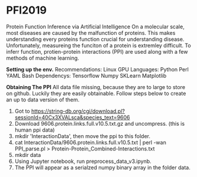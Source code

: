 # PFI2019
Protein Function Inference via Artificial Intelligence
On a molecular scale, most diseases are caused by the malfunction of proteins. This makes understanding every proteins function crucial for understanding disease. Unfortunately, measureing the funciton of a protein is extremley difficult. To inferr function, protien-protein interactions (PPI) are used along with a few methods of machine learning.

<b>Setting up the env.</b>
Recommendations:
  Linux
  GPU
Languages:
  Python
  Perl
  YAML
  Bash
Dependencys:
  Tensorflow
  Numpy
  SKLearn
  Matplotlib

<b>Obtaining The PPI</b>
All data file missing, because they are to large to store on github. Luckily they are easily obtainable. Follow steps below to create an up to data version of them.
  1. Got to https://string-db.org/cgi/download.pl?sessionId=40Cx3XVALsca&species_text=9606
  2. Download 9606.protein.links.full.v10.5.txt.gz and uncompress. (this is human ppi data)
  3. mkdir 'InteractionData', then move the ppi to this folder.
  4. cat InteractionData/9606.protein.links.full.v10.5.txt | perl -wan PPI_parse.pl > Protein-Protein_Combined-Interactions.txt
  5. mkdir data
  6. Using Jupyter notebook, run preprocess_data_v3.ipynb.
  7. The PPI will appear as a serialzed numpy binary array in the folder data.

